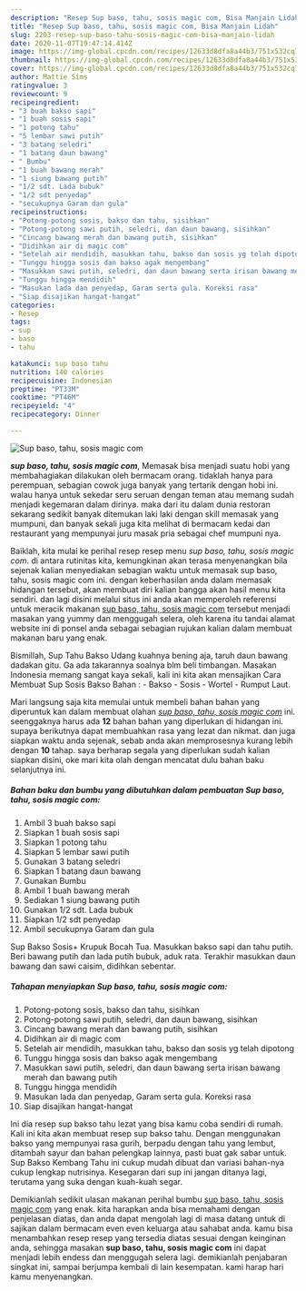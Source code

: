 ```yaml
---
description: "Resep Sup baso, tahu, sosis magic com, Bisa Manjain Lidah"
title: "Resep Sup baso, tahu, sosis magic com, Bisa Manjain Lidah"
slug: 2203-resep-sup-baso-tahu-sosis-magic-com-bisa-manjain-lidah
date: 2020-11-07T19:47:14.414Z
image: https://img-global.cpcdn.com/recipes/12633d8dfa8a44b3/751x532cq70/sup-baso-tahu-sosis-magic-com-foto-resep-utama.jpg
thumbnail: https://img-global.cpcdn.com/recipes/12633d8dfa8a44b3/751x532cq70/sup-baso-tahu-sosis-magic-com-foto-resep-utama.jpg
cover: https://img-global.cpcdn.com/recipes/12633d8dfa8a44b3/751x532cq70/sup-baso-tahu-sosis-magic-com-foto-resep-utama.jpg
author: Mattie Sims
ratingvalue: 3
reviewcount: 9
recipeingredient:
- "3 buah bakso sapi"
- "1 buah sosis sapi"
- "1 potong tahu"
- "5 lembar sawi putih"
- "3 batang seledri"
- "1 batang daun bawang"
- " Bumbu"
- "1 buah bawang merah"
- "1 siung bawang putih"
- "1/2 sdt. Lada bubuk"
- "1/2 sdt penyedap"
- "secukupnya Garam dan gula"
recipeinstructions:
- "Potong-potong sosis, bakso dan tahu, sisihkan"
- "Potong-potong sawi putih, seledri, dan daun bawang, sisihkan"
- "Cincang bawang merah dan bawang putih, sisihkan"
- "Didihkan air di magic com"
- "Setelah air mendidih, masukkan tahu, bakso dan sosis yg telah dipotong"
- "Tunggu hingga sosis dan bakso agak mengembang"
- "Masukkan sawi putih, seledri, dan daun bawang serta irisan bawang merah dan bawang putih"
- "Tunggu hingga mendidih"
- "Masukan lada dan penyedap, Garam serta gula. Koreksi rasa"
- "Siap disajikan hangat-hangat"
categories:
- Resep
tags:
- sup
- baso
- tahu

katakunci: sup baso tahu 
nutrition: 140 calories
recipecuisine: Indonesian
preptime: "PT33M"
cooktime: "PT46M"
recipeyield: "4"
recipecategory: Dinner

---
```



![Sup baso, tahu, sosis magic com](https://img-global.cpcdn.com/recipes/12633d8dfa8a44b3/751x532cq70/sup-baso-tahu-sosis-magic-com-foto-resep-utama.jpg)

<b><i>sup baso, tahu, sosis magic com</i></b>, Memasak bisa menjadi suatu hobi yang membahagiakan dilakukan oleh bermacam orang. tidaklah hanya para perempuan, sebagian cowok juga banyak yang tertarik dengan hobi ini. walau hanya untuk sekedar seru seruan dengan teman atau memang sudah menjadi kegemaran dalam dirinya. maka dari itu dalam dunia restoran sekarang sedikit banyak ditemukan laki laki dengan skill memasak yang mumpuni, dan banyak sekali juga kita melihat di bermacam kedai dan restaurant yang mempunyai juru masak pria sebagai chef mumpuni nya.

Baiklah, kita mulai ke perihal resep resep menu <i>sup baso, tahu, sosis magic com</i>. di antara rutinitas kita, kemungkinan akan terasa menyenangkan bila sejenak kalian menyediakan sebagian waktu untuk memasak sup baso, tahu, sosis magic com ini. dengan keberhasilan anda dalam memasak hidangan tersebut, akan membuat diri kalian bangga akan hasil menu kita sendiri. dan lagi disini melalui situs ini anda akan memperoleh referensi untuk meracik makanan <u>sup baso, tahu, sosis magic com</u> tersebut menjadi masakan yang yummy dan menggugah selera, oleh karena itu tandai alamat website ini di ponsel anda sebagai sebagian rujukan kalian dalam membuat makanan baru yang enak.

Bismillah, Sup Tahu Bakso Udang kuahnya bening aja, taruh daun bawang dadakan gitu. Ga ada takarannya soalnya blm beli timbangan. Masakan Indonesia memang sangat kaya sekali, kali ini kita akan mensajikan Cara Membuat Sup Sosis Bakso Bahan : - Bakso - Sosis - Wortel - Rumput Laut.


Mari langsung saja kita memulai untuk membeli bahan bahan yang diperuntuk kan dalam membuat olahan <u><i>sup baso, tahu, sosis magic com</i></u> ini. seenggaknya harus ada <b>12</b> bahan bahan yang diperlukan di hidangan ini. supaya berikutnya dapat membuahkan rasa yang lezat dan nikmat. dan juga siapkan waktu anda sejenak, sebab anda akan memprosesnya kurang lebih dengan <b>10</b> tahap. saya berharap segala yang diperlukan sudah kalian siapkan disini, oke mari kita olah dengan mencatat dulu bahan baku selanjutnya ini.

<!--inarticleads1-->

##### Bahan baku dan bumbu yang dibutuhkan dalam pembuatan Sup baso, tahu, sosis magic com:

1. Ambil 3 buah bakso sapi
1. Siapkan 1 buah sosis sapi
1. Siapkan 1 potong tahu
1. Siapkan 5 lembar sawi putih
1. Gunakan 3 batang seledri
1. Siapkan 1 batang daun bawang
1. Gunakan  Bumbu
1. Ambil 1 buah bawang merah
1. Sediakan 1 siung bawang putih
1. Gunakan 1/2 sdt. Lada bubuk
1. Siapkan 1/2 sdt penyedap
1. Ambil secukupnya Garam dan gula


Sup Bakso Sosis+ Krupuk Bocah Tua. Masukkan bakso sapi dan tahu putih. Beri bawang putih dan lada putih bubuk, aduk rata. Terakhir masukkan daun bawang dan sawi caisim, didihkan sebentar. 

<!--inarticleads2-->

##### Tahapan menyiapkan Sup baso, tahu, sosis magic com:

1. Potong-potong sosis, bakso dan tahu, sisihkan
1. Potong-potong sawi putih, seledri, dan daun bawang, sisihkan
1. Cincang bawang merah dan bawang putih, sisihkan
1. Didihkan air di magic com
1. Setelah air mendidih, masukkan tahu, bakso dan sosis yg telah dipotong
1. Tunggu hingga sosis dan bakso agak mengembang
1. Masukkan sawi putih, seledri, dan daun bawang serta irisan bawang merah dan bawang putih
1. Tunggu hingga mendidih
1. Masukan lada dan penyedap, Garam serta gula. Koreksi rasa
1. Siap disajikan hangat-hangat


Ini dia resep sup bakso tahu lezat yang bisa kamu coba sendiri di rumah. Kali ini kita akan membuat resep sup bakso tahu. Dengan menggunakan bakso yang mempunyai rasa gurih, berpadu dengan tahu yang lembut, ditambah sayur dan bahan pelengkap lainnya, pasti buat gak sabar untuk. Sup Bakso Kembang Tahu ini cukup mudah dibuat dan variasi bahan-nya cukup lengkap nutrisinya. Kesegaran dari sup ini jangan ditanya lagi, terutama yang suka dengan kuah-kuah segar. 

Demikianlah sedikit ulasan makanan perihal bumbu <u>sup baso, tahu, sosis magic com</u> yang enak. kita harapkan anda bisa memahami dengan penjelasan diatas, dan anda dapat mengolah lagi di masa datang untuk di sajikan dalam bermacam even even keluarga atau sahabat anda. kamu bisa menambahkan resep resep yang tersedia diatas sesuai dengan keinginan anda, sehingga masakan <b>sup baso, tahu, sosis magic com</b> ini dapat menjadi lebih endess dan menggugah selera lagi. demikianlah penjabaran singkat ini, sampai berjumpa kembali di lain kesempatan. kami harap hari kamu menyenangkan.
